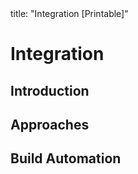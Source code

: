<frontmatter>
title: "Integration [Printable]"
</frontmatter>

<link rel="stylesheet" href="{{baseUrl}}/css/textbook.css">
<link rel="stylesheet" href="{{baseUrl}}/css/print.css">

<div class="website-content">

<div id="main">

# Integration

## Introduction

<include src="introduction/what/unit-inParent-asFlat-print.md" boilerplate />

## Approaches

<include src="approaches/lateVsEarly/unit-inParent-asFlat-print.md" boilerplate />
<include src="approaches/bigBangVsIncremental/unit-inParent-asFlat-print.md" boilerplate />
<include src="approaches/topDownVsBottomUp/unit-inParent-asFlat-print.md" boilerplate />

## Build Automation

<include src="buildAutomation/what/unit-inParent-asFlat-print.md" boilerplate />
<include src="buildAutomation/continuousIntegrationDeployment/unit-inParent-asFlat-print.md" boilerplate />

</div>

</div>
